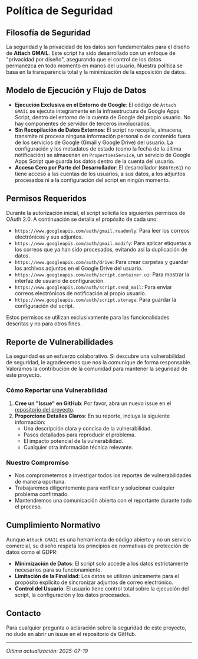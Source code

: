 # Política de Seguridad

## Filosofía de Seguridad

La seguridad y la privacidad de los datos son fundamentales para el diseño de **Attach GMAIL**. Este script ha sido desarrollado con un enfoque de "privacidad por diseño", asegurando que el control de los datos permanezca en todo momento en manos del usuario. Nuestra política se basa en la transparencia total y la minimización de la exposición de datos.

## Modelo de Ejecución y Flujo de Datos

-   **Ejecución Exclusiva en el Entorno de Google**: El código de `Attach GMAIL` se ejecuta íntegramente en la infraestructura de Google Apps Script, dentro del entorno de la cuenta de Google del propio usuario. No hay componentes de servidor de terceros involucrados.
-   **Sin Recopilación de Datos Externos**: El script no recopila, almacena, transmite ni procesa ninguna información personal o de contenido fuera de los servicios de Google (Gmail y Google Drive) del usuario. La configuración y los metadatos de estado (como la fecha de la última notificación) se almacenan en `PropertiesService`, un servicio de Google Apps Script que guarda los datos dentro de la cuenta del usuario.
-   **Acceso Cero por Parte del Desarrollador**: El desarrollador (`686f6c61`) no tiene acceso a las cuentas de los usuarios, a sus datos, a los adjuntos procesados ni a la configuración del script en ningún momento.

## Permisos Requeridos

Durante la autorización inicial, el script solicita los siguientes permisos de OAuth 2.0. A continuación se detalla el propósito de cada uno:

-   `https://www.googleapis.com/auth/gmail.readonly`: Para leer los correos electrónicos y sus adjuntos.
-   `https://www.googleapis.com/auth/gmail.modify`: Para aplicar etiquetas a los correos que ya han sido procesados, evitando así la duplicación de datos.
-   `https://www.googleapis.com/auth/drive`: Para crear carpetas y guardar los archivos adjuntos en el Google Drive del usuario.
-   `https://www.googleapis.com/auth/script.container.ui`: Para mostrar la interfaz de usuario de configuración.
-   `https://www.googleapis.com/auth/script.send_mail`: Para enviar correos electrónicos de notificación al propio usuario.
-   `https://www.googleapis.com/auth/script.storage`: Para guardar la configuración del script.

Estos permisos se utilizan exclusivamente para las funcionalidades descritas y no para otros fines.

## Reporte de Vulnerabilidades

La seguridad es un esfuerzo colaborativo. Si descubre una vulnerabilidad de seguridad, le agradecemos que nos la comunique de forma responsable. Valoramos la contribución de la comunidad para mantener la seguridad de este proyecto.

### Cómo Reportar una Vulnerabilidad

1.  **Cree un "Issue" en GitHub**: Por favor, abra un nuevo issue en el [repositorio del proyecto](https://github.com/686f6c61/attach-gmail-google-script/issues).
2.  **Proporcione Detalles Claros**: En su reporte, incluya la siguiente información:
    -   Una descripción clara y concisa de la vulnerabilidad.
    -   Pasos detallados para reproducir el problema.
    -   El impacto potencial de la vulnerabilidad.
    -   Cualquier otra información técnica relevante.

### Nuestro Compromiso

-   Nos comprometemos a investigar todos los reportes de vulnerabilidades de manera oportuna.
-   Trabajaremos diligentemente para verificar y solucionar cualquier problema confirmado.
-   Mantendremos una comunicación abierta con el reportante durante todo el proceso.

## Cumplimiento Normativo

Aunque `Attach GMAIL` es una herramienta de código abierto y no un servicio comercial, su diseño respeta los principios de normativas de protección de datos como el GDPR:

-   **Minimización de Datos**: El script solo accede a los datos estrictamente necesarios para su funcionamiento.
-   **Limitación de la Finalidad**: Los datos se utilizan únicamente para el propósito explícito de sincronizar adjuntos de correo electrónico.
-   **Control del Usuario**: El usuario tiene control total sobre la ejecución del script, la configuración y los datos procesados.

## Contacto

Para cualquier pregunta o aclaración sobre la seguridad de este proyecto, no dude en abrir un issue en el repositorio de GitHub.

---

*Última actualización: 2025-07-19*